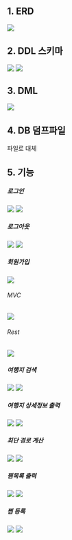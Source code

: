 ## 1. ERD
![](https://i.imgur.com/Qtx3HUe.png)

## 2. DDL 스키마
![](https://i.imgur.com/Bi70VVh.png)
![](https://i.imgur.com/BfDEev5.png)

## 3. DML
![](https://i.imgur.com/fGEUaVJ.png)

## 4. DB 덤프파일

파일로 대체

## 5. 기능
##### 로그인
![](https://i.imgur.com/JALhr0D.gif)
![](https://i.imgur.com/7kcmKYB.png)

##### 로그아웃

![](https://i.imgur.com/NFLf4dS.gif)
![](https://i.imgur.com/e9KpPqH.png)

##### 회원가입
![](https://i.imgur.com/lt3TSfx.gif)

###### MVC
![](https://i.imgur.com/PRMbk1T.png)
###### Rest
![](https://i.imgur.com/wSfdzqn.png)



##### 여행지 검색
![](https://i.imgur.com/k9BVkGV.png)
![](https://i.imgur.com/glUH2vq.gif)

##### 여행지 상세정보  출력
![](https://i.imgur.com/SwJGg6O.png)
![](https://i.imgur.com/CZhhM7V.gif)


##### 최단 경로 계산
![](https://i.imgur.com/NTJ8FaU.png)
![](https://i.imgur.com/0tIQtQ2.gif)


##### 찜목록 출력
![](https://i.imgur.com/yFtizxS.png)
![](https://i.imgur.com/YlzFwfT.gif)

##### 찜 등록
![](https://i.imgur.com/dgWixVp.png)
![](https://i.imgur.com/FJedpDu.gif)

